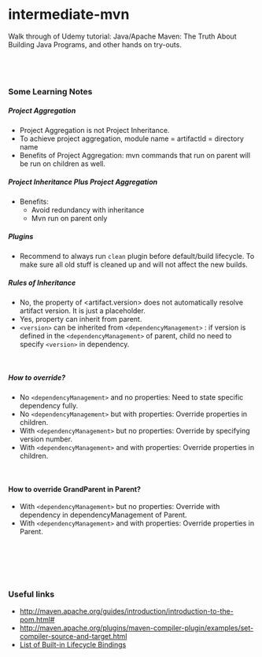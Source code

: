 # intermediate-mvn
Walk through of Udemy tutorial: Java/Apache Maven: The Truth About Building Java Programs, and other hands on try-outs.


&nbsp;
----
### Some Learning Notes ###
##### Project Aggregation #####
* Project Aggregation is not Project Inheritance. 
* To achieve project aggregation, module name = artifactId =  directory name
* Benefits of Project Aggregation: mvn commands that run on parent will be run on children as well. 
&nbsp;
    
##### Project Inheritance Plus Project Aggregation #####
* Benefits: 
  * Avoid redundancy with inheritance
  * Mvn run on parent only
&nbsp;

##### Plugins #####
* Recommend to always run `clean` plugin before default/build lifecycle. To make sure all old stuff is cleaned up
and will not affect the new builds. 
&nbsp;

##### Rules of Inheritance #####
* No, the property of <artifact.version> does not automatically resolve artifact version. It is just a placeholder.
* Yes, property can inherit from parent. 
* `<version>` can be inherited from `<dependencyManagement>` : if version is defined in the `<dependencyManagement>` of parent, 
 child no need to specify `<version>` in dependency. 

&nbsp;

##### How to override? #####
* No `<dependencyManagement>` and no properties: Need to state specific dependency fully. 
* No `<dependencyManagement>` but with properties: Override properties in children. 
* With `<dependencyManagement>` but no properties: Override by specifying version number. 
* With `<dependencyManagement>` and with properties: Override properties in children.

&nbsp;

#### How to override GrandParent in Parent? ####
* With `<dependencyManagement>` but no properties: Override with dependency in dependencyManagement of Parent. 
* With `<dependencyManagement>` and with properties: Override properties in Parent. 

&nbsp;

&nbsp;
----
### Useful links ###
* http://maven.apache.org/guides/introduction/introduction-to-the-pom.html#
* http://maven.apache.org/plugins/maven-compiler-plugin/examples/set-compiler-source-and-target.html
* [List of Built-in Lifecycle Bindings](http://maven.apache.org/guides/introduction/introduction-to-the-lifecycle.html)

